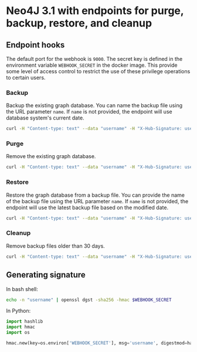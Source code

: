 # Neo4J 3.1 with endpoints for purge, backup, restore, and cleanup

## Endpoint hooks

The default port for the webhook is `9000`. The secret key is defined in the environment variable `WEBHOOK_SECRET` in the docker image. This provide some level of access control to restrict the use of these privilege operations to certain users.

### Backup

Backup the existing graph database. You can name the backup file using the URL parameter `name`. If `name` is not provided, the endpoint will use database system's current date.

```bash
curl -H "Content-type: text" --data "username" -H "X-Hub-Signature: username-hashed-with-sha256-and-secret-key" neo4jserver:hookport/hooks/backup
```

### Purge

Remove the existing graph database.

```bash
curl -H "Content-type: text" --data "username" -H "X-Hub-Signature: username-hashed-with-sha256-and-secret-key" neo4jserver:hookport/hooks/purge
```

### Restore

Restore the graph database from a backup file. You can provide the name of the backup file using the URL parameter `name`. If `name` is not provided, the endpoint will use the latest backup file based on the modified date.

```bash
curl -H "Content-type: text" --data "username" -H "X-Hub-Signature: username-hashed-with-sha256-and-secret-key" neo4jserver:hookport/hooks/restore
```

### Cleanup

Remove backup files older than 30 days.

```bash
curl -H "Content-type: text" --data "username" -H "X-Hub-Signature: username-hashed-with-sha256-and-secret-key" neo4jserver:hookport/hooks/cleanup
```

## Generating signature

In bash shell:
```bash
echo -n "username" | openssl dgst -sha256 -hmac $WEBHOOK_SECRET
```

In Python:
```python
import hashlib
import hmac
import os

hmac.new(key=os.environ['WEBHOOK_SECRET'], msg='username', digestmod=hashlib.sha256).hexdigest()
```
